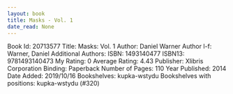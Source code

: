 ```yaml
---
layout: book
title: Masks - Vol. 1
date_read: None
---
```


Book Id: 20713577
Title: Masks: Vol. 1
Author: Daniel  Warner
Author l-f: Warner, Daniel
Additional Authors: 
ISBN: 1493140477
ISBN13: 9781493140473
My Rating: 0
Average Rating: 4.43
Publisher: Xlibris Corporation
Binding: Paperback
Number of Pages: 110
Year Published: 2014
Date Added: 2019/10/16
Bookshelves: kupka-wstydu
Bookshelves with positions: kupka-wstydu (#320)

